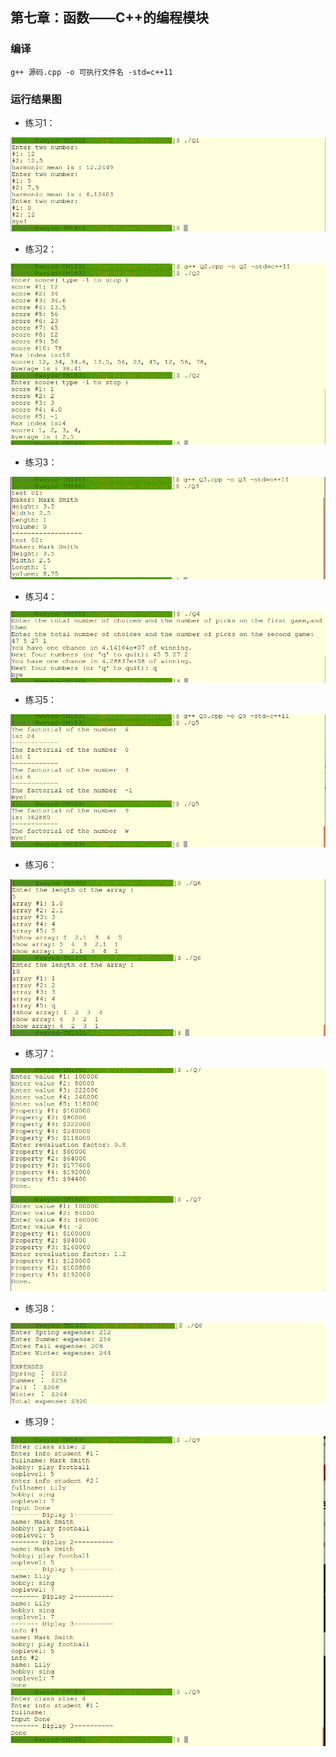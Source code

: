 ## 第七章：函数——C++的编程模块
### 编译
```
g++ 源码.cpp -o 可执行文件名 -std=c++11
```

### 运行结果图
- 练习1：

![Q1.png](./image/Q1.png)

- 练习2：

![Q2-1.png](./image/Q2.png)

- 练习3：

![Q3.png](./image/Q3.png)

- 练习4：

![Q4.png](./image/Q4.png)

- 练习5：

![Q5.png](./image/Q5.png)

- 练习6：

![Q6.png](./image/Q6.png)

- 练习7：

![Q7.png](./image/Q7.png)

- 练习8：

![Q8.png](./image/Q8.png)

- 练习9：

![Q9.png](./image/Q9.png)





